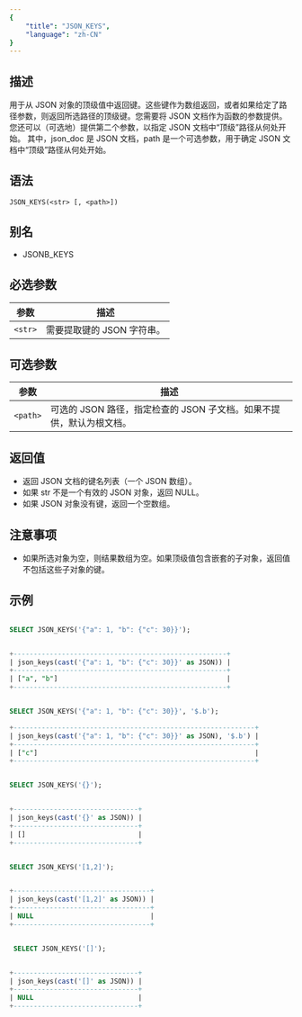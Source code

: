 ```yaml
---
{
    "title": "JSON_KEYS",
    "language": "zh-CN"
}
---
```


## 描述
用于从 JSON 对象的顶级值中返回键。这些键作为数组返回，或者如果给定了路径参数，则返回所选路径的顶级键。您需要将 JSON 文档作为函数的参数提供。您还可以（可选地）提供第二个参数，以指定 JSON 文档中“顶级”路径从何处开始。
其中，json_doc 是 JSON 文档，path 是一个可选参数，用于确定 JSON 文档中“顶级”路径从何处开始。

## 语法

`JSON_KEYS(<str> [, <path>])`

## 别名

- JSONB_KEYS

## 必选参数

| 参数 | 描述 |
|------|------|
| `<str>` | 需要提取键的 JSON 字符串。 |


## 可选参数

| 参数 | 描述 |
|------|------|
| `<path>` | 可选的 JSON 路径，指定检查的 JSON 子文档。如果不提供，默认为根文档。 |

## 返回值

- 返回 JSON 文档的键名列表（一个 JSON 数组）。
- 如果 str 不是一个有效的 JSON 对象，返回 NULL。
- 如果 JSON 对象没有键，返回一个空数组。

## 注意事项

- 如果所选对象为空，则结果数组为空。如果顶级值包含嵌套的子对象，返回值不包括这些子对象的键。

## 示例

```sql

SELECT JSON_KEYS('{"a": 1, "b": {"c": 30}}');

```

```sql

+-----------------------------------------------------+
| json_keys(cast('{"a": 1, "b": {"c": 30}}' as JSON)) |
+-----------------------------------------------------+
| ["a", "b"]                                          |
+-----------------------------------------------------+

```

```sql

SELECT JSON_KEYS('{"a": 1, "b": {"c": 30}}', '$.b');

```

```sql
+------------------------------------------------------------+
| json_keys(cast('{"a": 1, "b": {"c": 30}}' as JSON), '$.b') |
+------------------------------------------------------------+
| ["c"]                                                      |
+------------------------------------------------------------+
```

```sql

SELECT JSON_KEYS('{}');

```

```sql

+-------------------------------+
| json_keys(cast('{}' as JSON)) |
+-------------------------------+
| []                            |
+-------------------------------+

```

```sql

SELECT JSON_KEYS('[1,2]');

```

```sql

+----------------------------------+
| json_keys(cast('[1,2]' as JSON)) |
+----------------------------------+
| NULL                             |
+----------------------------------+

```

```sql

 SELECT JSON_KEYS('[]');

 ```

 ```sql

+-------------------------------+
| json_keys(cast('[]' as JSON)) |
+-------------------------------+
| NULL                          |
+-------------------------------+

```



